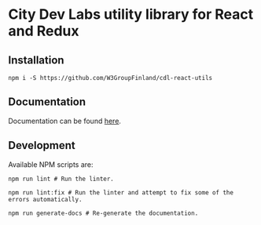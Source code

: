 # City Dev Labs utility library for React and Redux

## Installation

```shell
npm i -S https://github.com/W3GroupFinland/cdl-react-utils
```

## Documentation

Documentation can be found [here](https://github.com/W3GroupFinland/cdl-react-utils/blob/master/DOCS.md).

## Development

Available NPM scripts are:

```shell
npm run lint # Run the linter.

npm run lint:fix # Run the linter and attempt to fix some of the errors automatically.

npm run generate-docs # Re-generate the documentation.

```
